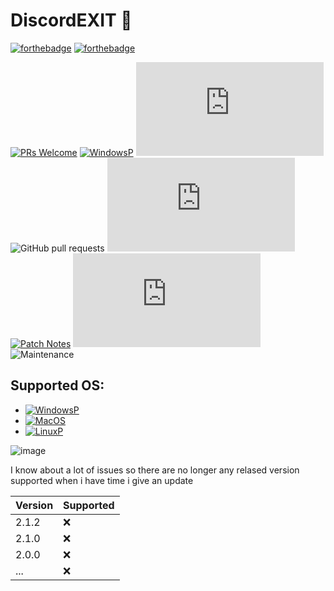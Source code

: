 DiscordEXIT 🦌
===================

[![forthebadge](https://forthebadge.com/images/badges/made-in-python.svg)](https://forthebadge.com)
[![forthebadge](https://forthebadge.com/images/badges/license-mit.svg)](https://forthebadge.com)

[![PRs Welcome](https://img.shields.io/badge/PRs-welcome-brightgreen.svg?style=shields)](http://makeapullrequest.com)
[![WindowsP](https://img.shields.io/badge/Tutorial-violet.svg?style=shields)](https://github.com/RaySoftworks/Discord.EXT/blob/main/Tutorial.md)
![GitHub issues](https://img.shields.io/github/issues/RaySoftworks/Discord.EXT)
![GitHub pull requests](https://img.shields.io/github/issues-pr/RaySoftworks/Discord.EXT/pulls)
![Latest Relase](https://img.shields.io/github/v/release/RaySoftworks/Discord.EXT)
[![Patch Notes](https://img.shields.io/badge/Changelog-2.1.2-yellow.svg?style=shields)](http://github.com/RaySoftworks/Discord.EXT/blob/main/PatchNotes.md)
![License](https://img.shields.io/github/license/RaySoftworks/Discord.EXT)
![Maintenance](https://img.shields.io/maintenance/Yes/2024)


## Supported OS:

- [![WindowsP](https://img.shields.io/badge/Windows-blue.svg?style=shields)](https://www.microsoft.com/en-us/software-download/windows10)
- [![MacOS](https://img.shields.io/badge/MacOS-red.svg?style=shields)](https://www.apple.com/am/macos/ventura/)
- [![LinuxP](https://img.shields.io/badge/Linux-yellow.svg?style=shields)](https://www.linux.org/pages/download/)

![image](https://github.com/RaySoftworks/Discord.EXT/assets/130923455/93f9afb0-e98e-47a1-8c15-23fc97d2a76c)

I know about a lot of issues so there are no longer any relased version supported when i have time i give an update 

| Version | Supported          |
| ------- | ------------------ |
| 2.1.2   | :x:                |
| 2.1.0   | :x:                |
| 2.0.0   | :x:                |
|  ...    | :x:                |
